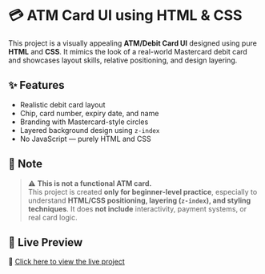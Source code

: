 # 💳 ATM Card UI using HTML & CSS

This project is a visually appealing **ATM/Debit Card UI** designed using pure **HTML** and **CSS**. It mimics the look of a real-world Mastercard debit card and showcases layout skills, relative positioning, and design layering.


## ✨ Features

- Realistic debit card layout
- Chip, card number, expiry date, and name
- Branding with Mastercard-style circles
- Layered background design using `z-index`
- No JavaScript — purely HTML and CSS
 

## 📝 Note

> ⚠️ **This is not a functional ATM card.**  
> This project is created **only for beginner-level practice**, especially to understand **HTML/CSS positioning, layering (`z-index`), and styling techniques**. It does **not include** interactivity, payment systems, or real card logic.


## 🚀 Live Preview

🔗 [Click here to view the live project](https://lohithadamisetti123.github.io/ATM-Card-UI-design/)  
